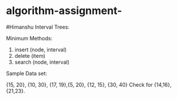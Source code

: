 # algorithm-assignment-
#Himanshu
Interval Trees:

Minimum Methods:
1. insert (node, interval)
2. delete (item)
3. search (node, interval)

Sample Data set: 

{15, 20}, {10, 30}, {17, 19},{5, 20}, {12, 15}, {30, 40}
Check for {14,16}, {21,23}.
